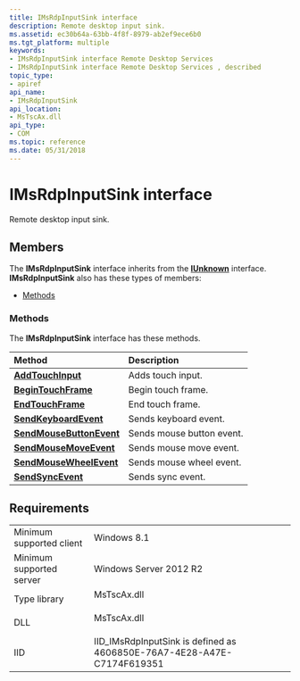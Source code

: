 ```yaml
---
title: IMsRdpInputSink interface
description: Remote desktop input sink.
ms.assetid: ec30b64a-63bb-4f8f-8979-ab2ef9ece6b0
ms.tgt_platform: multiple
keywords:
- IMsRdpInputSink interface Remote Desktop Services
- IMsRdpInputSink interface Remote Desktop Services , described
topic_type:
- apiref
api_name:
- IMsRdpInputSink
api_location:
- MsTscAx.dll
api_type:
- COM
ms.topic: reference
ms.date: 05/31/2018
---
```


# IMsRdpInputSink interface

Remote desktop input sink.

## Members

The **IMsRdpInputSink** interface inherits from the [**IUnknown**](https://docs.microsoft.com/windows/desktop/api/unknwn/nn-unknwn-iunknown) interface. **IMsRdpInputSink** also has these types of members:

-   [Methods](#methods)

### Methods

The **IMsRdpInputSink** interface has these methods.



| Method                                                               | Description                          |
|:---------------------------------------------------------------------|:-------------------------------------|
| [**AddTouchInput**](https://msdn.microsoft.com/en-us/library/Mt786987(v=VS.85).aspx)               | Adds touch input.<br/>         |
| [**BeginTouchFrame**](https://msdn.microsoft.com/en-us/library/Mt786988(v=VS.85).aspx)           | Begin touch frame.<br/>        |
| [**EndTouchFrame**](https://msdn.microsoft.com/en-us/library/Mt786989(v=VS.85).aspx)               | End touch frame.<br/>          |
| [**SendKeyboardEvent**](https://msdn.microsoft.com/en-us/library/Mt786990(v=VS.85).aspx)       | Sends keyboard event.<br/>     |
| [**SendMouseButtonEvent**](https://msdn.microsoft.com/en-us/library/Mt786991(v=VS.85).aspx) | Sends mouse button event.<br/> |
| [**SendMouseMoveEvent**](https://msdn.microsoft.com/en-us/library/Mt786992(v=VS.85).aspx)     | Sends mouse move event.<br/>   |
| [**SendMouseWheelEvent**](https://msdn.microsoft.com/en-us/library/Mt786993(v=VS.85).aspx)   | Sends mouse wheel event.<br/>  |
| [**SendSyncEvent**](https://msdn.microsoft.com/en-us/library/Mt786994(v=VS.85).aspx)               | Sends sync event.<br/>         |



 

## Requirements



|                                     |                                                                                        |
|-------------------------------------|----------------------------------------------------------------------------------------|
| Minimum supported client<br/> | Windows 8.1<br/>                                                                 |
| Minimum supported server<br/> | Windows Server 2012 R2<br/>                                                      |
| Type library<br/>             | <dl> <dt>MsTscAx.dll</dt> </dl> |
| DLL<br/>                      | <dl> <dt>MsTscAx.dll</dt> </dl> |
| IID<br/>                      | IID\_IMsRdpInputSink is defined as 4606850E-76A7-4E28-A47E-C7174F619351<br/>     |



 

 





